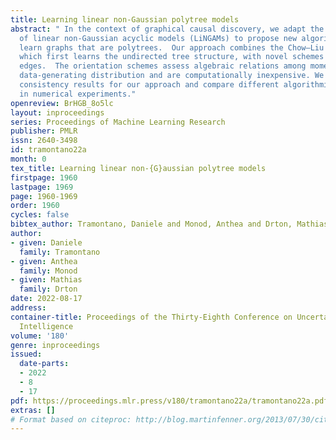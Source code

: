 ```yaml
---
title: Learning linear non-Gaussian polytree models
abstract: " In the context of graphical causal discovery, we adapt the versatile framework
  of linear non-Gaussian acyclic models (LiNGAMs) to propose new algorithms to efficiently
  learn graphs that are polytrees.  Our approach combines the Chow–Liu algorithm,
  which first learns the undirected tree structure, with novel schemes to orient the
  edges.  The orientation schemes assess algebraic relations among moments of the
  data-generating distribution and are computationally inexpensive. We establish high-dimensional
  consistency results for our approach and compare different algorithmic versions
  in numerical experiments."
openreview: BrHGB_8o5lc
layout: inproceedings
series: Proceedings of Machine Learning Research
publisher: PMLR
issn: 2640-3498
id: tramontano22a
month: 0
tex_title: Learning linear non-{G}aussian polytree models
firstpage: 1960
lastpage: 1969
page: 1960-1969
order: 1960
cycles: false
bibtex_author: Tramontano, Daniele and Monod, Anthea and Drton, Mathias
author:
- given: Daniele
  family: Tramontano
- given: Anthea
  family: Monod
- given: Mathias
  family: Drton
date: 2022-08-17
address:
container-title: Proceedings of the Thirty-Eighth Conference on Uncertainty in Artificial
  Intelligence
volume: '180'
genre: inproceedings
issued:
  date-parts:
  - 2022
  - 8
  - 17
pdf: https://proceedings.mlr.press/v180/tramontano22a/tramontano22a.pdf
extras: []
# Format based on citeproc: http://blog.martinfenner.org/2013/07/30/citeproc-yaml-for-bibliographies/
---
```

